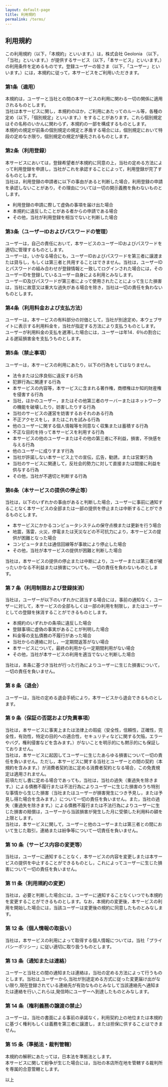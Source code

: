 ```yaml
---
layout: default-page
title: 利用規約
permalink: /terms/
---
```


<div class="terms">
<h2>利用規約</h2>

<p>この利用規約（以下，「本規約」といいます。）は，株式会社 Geolonia （以下，「当社」といいます。）が提供するサービス（以下，「本サービス」といいます。）の利用条件を定めるものです。登録ユーザーの皆さま（以下，「ユーザー」といいます。）には，本規約に従って，本サービスをご利用いただきます。</p>

<h3>第1条（適用）</h3>
<p>本規約は，ユーザーと当社との間の本サービスの利用に関わる一切の関係に適用されるものとします。<br />
当社は本サービスに関し，本規約のほか，ご利用にあたってのルール等，各種の定め（以下，「個別規定」といいます。）をすることがあります。これら個別規定はその名称のいかんに関わらず，本規約の一部を構成するものとします。<br />
本規約の規定が前条の個別規定の規定と矛盾する場合には，個別規定において特段の定めなき限り，個別規定の規定が優先されるものとします。</p>

<h3>第2条（利用登録）</h3>
<p>本サービスにおいては，登録希望者が本規約に同意の上，当社の定める方法によって利用登録を申請し，当社がこれを承認することによって，利用登録が完了するものとします。<br />
当社は，利用登録の申請者に以下の事由があると判断した場合，利用登録の申請を承認しないことがあり，その理由については一切の開示義務を負わないものとします。</p>
<ul>
<li>利用登録の申請に際して虚偽の事項を届け出た場合</li>
<li>本規約に違反したことがある者からの申請である場合</li>
<li>その他，当社が利用登録を相当でないと判断した場合</li>
</ul>

<h3>第3条（ユーザーIDおよびパスワードの管理）</h3>
<p>ユーザーは，自己の責任において，本サービスのユーザーIDおよびパスワードを適切に管理するものとします。<br />
ユーザーは，いかなる場合にも，ユーザーIDおよびパスワードを第三者に譲渡または貸与し，もしくは第三者と共用することはできません。当社は，ユーザーIDとパスワードの組み合わせが登録情報と一致してログインされた場合には，そのユーザーIDを登録しているユーザー自身による利用とみなします。<br />
ユーザーID及びパスワードが第三者によって使用されたことによって生じた損害は，当社に故意又は重大な過失がある場合を除き，当社は一切の責任を負わないものとします。</p>

<h3>第4条（利用料金および支払方法）</h3>
<p>ユーザーは，本サービスの有料部分の対価として，当社が別途定め，本ウェブサイトに表示する利用料金を，当社が指定する方法により支払うものとします。<br />
ユーザーが利用料金の支払を遅滞した場合には，ユーザーは年14．6％の割合による遅延損害金を支払うものとします。</p>

<h3>第5条（禁止事項）</h3>
<p>ユーザーは，本サービスの利用にあたり，以下の行為をしてはなりません。</p>
<ul>
<li>法令または公序良俗に違反する行為</li>
<li>犯罪行為に関連する行為</li>
<li>本サービスの内容等，本サービスに含まれる著作権，商標権ほか知的財産権を侵害する行為</li>
<li>当社，ほかのユーザー，またはその他第三者のサーバーまたはネットワークの機能を破壊したり，妨害したりする行為</li>
<li>当社のサービスの運営を妨害するおそれのある行為</li>
<li>不正アクセスをし，またはこれを試みる行為</li>
<li>他のユーザーに関する個人情報等を同意なく収集または蓄積する行為</li>
<li>不正な目的を持って本サービスを利用する行為</li>
<li>本サービスの他のユーザーまたはその他の第三者に不利益，損害，不快感を与える行為</li>
<li>他のユーザーに成りすます行為</li>
<li>当社が許諾しない本サービス上での宣伝，広告，勧誘，または営業行為</li>
<li>当社のサービスに関連して，反社会的勢力に対して直接または間接に利益を供与する行為</li>
<li>その他，当社が不適切と判断する行為</li>
</ul>

<h3>第6条（本サービスの提供の停止等）</h3>
<p>当社は，以下のいずれかの事由があると判断した場合，ユーザーに事前に通知することなく本サービスの全部または一部の提供を停止または中断することができるものとします。</p>

<ul>
<li>本サービスにかかるコンピュータシステムの保守点検または更新を行う場合</li>
<li>地震，落雷，火災，停電または天災などの不可抗力により，本サービスの提供が困難となった場合</li>
<li>コンピュータまたは通信回線等が事故により停止した場合</li>
<li>その他，当社が本サービスの提供が困難と判断した場合</li>
</ul>

<p>当社は，本サービスの提供の停止または中断により，ユーザーまたは第三者が被ったいかなる不利益または損害についても，一切の責任を負わないものとします。</p>

<h3>第 7 条（利用制限および登録抹消）</h3>
<p>当社は，ユーザーが以下のいずれかに該当する場合には，事前の通知なく，ユーザーに対して，本サービスの全部もしくは一部の利用を制限し，またはユーザーとしての登録を抹消することができるものとします。</p>
<ul>
<li>本規約のいずれかの条項に違反した場合</li>
<li>登録事項に虚偽の事実があることが判明した場合</li>
<li>料金等の支払債務の不履行があった場合</li>
<li>当社からの連絡に対し，一定期間返答がない場合</li>
<li>本サービスについて，最終の利用から一定期間利用がない場合</li>
<li>その他，当社が本サービスの利用を適当でないと判断した場合</li>
</ul>
<p>当社は，本条に基づき当社が行った行為によりユーザーに生じた損害について，一切の責任を負いません。</p>

<h3>第 8 条（退会）</h3>
<p>ユーザーは，当社の定める退会手続により，本サービスから退会できるものとします。</p>

<h3>第 9 条（保証の否認および免責事項）</h3>
<p>当社は，本サービスに事実上または法律上の瑕疵（安全性，信頼性，正確性，完全性，有効性，特定の目的への適合性，セキュリティなどに関する欠陥，エラーやバグ，権利侵害などを含みます。）がないことを明示的にも黙示的にも保証しておりません。<br />
当社は，本サービスに起因してユーザーに生じたあらゆる損害について一切の責任を負いません。ただし，本サービスに関する当社とユーザーとの間の契約（本規約を含みます。）が消費者契約法に定める消費者契約となる場合，この免責規定は適用されません。<br />
前項ただし書に定める場合であっても，当社は，当社の過失（重過失を除きます。）による債務不履行または不法行為によりユーザーに生じた損害のうち特別な事情から生じた損害（当社またはユーザーが損害発生につき予見し，または予見し得た場合を含みます。）について一切の責任を負いません。また，当社の過失（重過失を除きます。）による債務不履行または不法行為によりユーザーに生じた損害の賠償は，ユーザーから当該損害が発生した月に受領した利用料の額を上限とします。<br />
当社は，本サービスに関して，ユーザーと他のユーザーまたは第三者との間において生じた取引，連絡または紛争等について一切責任を負いません。</p>

<h3>第 10 条（サービス内容の変更等）</h3>
<p>当社は，ユーザーに通知することなく，本サービスの内容を変更しまたは本サービスの提供を中止することができるものとし，これによってユーザーに生じた損害について一切の責任を負いません。</p>

<h3>第 11 条（利用規約の変更）</h3>
<p>当社は，必要と判断した場合には，ユーザーに通知することなくいつでも本規約を変更することができるものとします。なお，本規約の変更後，本サービスの利用を開始した場合には，当該ユーザーは変更後の規約に同意したものとみなします。</p>

<h3>第 12 条（個人情報の取扱い）</h3>
<p>当社は，本サービスの利用によって取得する個人情報については，当社「プライバシーポリシー」に従い適切に取り扱うものとします。</p>

<h3>第 13 条（通知または連絡）</h3>
<p>ユーザーと当社との間の通知または連絡は，当社の定める方法によって行うものとします。当社は,ユーザーから,当社が別途定める方式に従った変更届け出がない限り,現在登録されている連絡先が有効なものとみなして当該連絡先へ通知または連絡を行い,これらは,発信時にユーザーへ到達したものとみなします。</p>

<h3>第 14 条（権利義務の譲渡の禁止）</h3>
<p>ユーザーは，当社の書面による事前の承諾なく，利用契約上の地位または本規約に基づく権利もしくは義務を第三者に譲渡し，または担保に供することはできません。</p>

<h3>第 15 条（準拠法・裁判管轄）</h3>
<p>本規約の解釈にあたっては，日本法を準拠法とします。<br />
本サービスに関して紛争が生じた場合には，当社の本店所在地を管轄する裁判所を専属的合意管轄とします。</p>

<p>以上</p>

</div>
